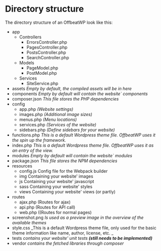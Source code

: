 # Directory structure

The directory structure of an OffbeatWP look like this:

- app
    - Controllers
        - ErrorsController.php
        - PagesController.php
        - PostsController.php
        - SearchController.php
    - Models
        - PageModel.php
        - PostModel.php
    - Services
        - SiteService.php
- assets
    _Empty by default, the compiled assets will be in here_
- components
    _Empty by default will contain the website\` components_
- composer.json
    _This file stores the PHP dependencies_
- config
    - app.php 
        _(Website settings)_
    - images.php
        _(Additional image sizes)_
    - menus.php
        _(Menu locations)_
    - services.php
        _(Services of the website)_
    - sidebars.php
        _(Define sidebars for your website)_
- functions.php
    _This is a default Wordpress theme file. OffbeatWP uses it the spin up the framework._
- index.php
    _This is a default Wordpress theme file. OffbeatWP uses it as an entry of the view._
- modules
    _Empty by default will contain the website\` modules_
- package.json
    _This file stores the NPM dependencies_
- resources
    - config.js
        Config file for the Webpack builder
    - img
        Containing your website' images
    - js
        Containing your website' javascript
    - sass
        Containing your website' styles
    - views
        Containing your website' views (or partly)
- routes
    - ajax.php
        (Routes for ajax)
    - api.php
        (Routes for API call)
    - web.php
        ((Routes for normal pages)
- screenshot.png
    _Is used as a preview image in the overview of the available themes_
- style.css
    _This is a default Wordpress theme file, only used for the basic theme information like name, author, license, etc. _
- tests
    _contains your website' unit tests **(still needs to be implemented)**_
- vendor
    _contains the fetched libraries through composer_
